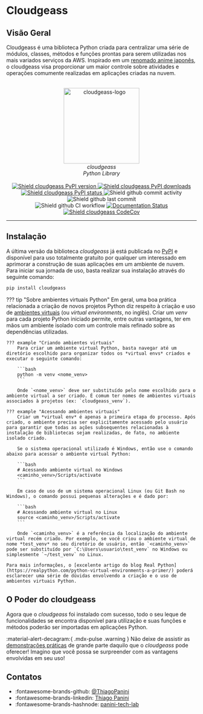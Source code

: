 # Cloudgeass

## Visão Geral

Cloudgeass é uma biblioteca Python criada para centralizar uma série de módulos, classes, métodos e funções prontas para serem utilizadas nos mais variados serviços da AWS. Inspirado em um [renomado anime japonês](https://en.wikipedia.org/wiki/Code_Geass), o cloudgeass visa proporcionar um maior controle sobre atividades e operações comumente realizadas em aplicações criadas na nuvem.

<div align="center">
    <br><img src="https://github.com/ThiagoPanini/cloudgeass/blob/feature/create-docs-page-with-mkdocs/docs/assets/imgs/cloudgeass-logo.png?raw=true" alt="cloudgeass-logo" width=200 height=200>
</div>

<div align="center">
    <i>cloudgeass<br>
    Python Library</i>
</div>

<div align="center">  
  <br>
  <a href="https://pypi.org/project/cloudgeass/">
    <img src="https://img.shields.io/pypi/v/cloudgeass?color=purple" alt="Shield cloudgeass PyPI version">
  </a>

  <a href="https://pypi.org/project/cloudgeass/">
    <img src="https://img.shields.io/pypi/dm/cloudgeass?color=purple" alt="Shield cloudgeass PyPI downloads">
  </a>

  <a href="https://pypi.org/project/cloudgeass/">
    <img src="https://img.shields.io/pypi/status/cloudgeass?color=purple" alt="Shield cloudgeass PyPI status">
  </a>
  
  <img src="https://img.shields.io/github/commit-activity/m/ThiagoPanini/cloudgeass?color=purple" alt="Shield github commit activity">
  
  <img src="https://img.shields.io/github/last-commit/ThiagoPanini/cloudgeass?color=purple" alt="Shield github last commit">

  <br>
  
  <img src="https://img.shields.io/github/actions/workflow/status/ThiagoPanini/cloudgeass/ci-cloudgeass-main.yml?label=ci" alt="Shield github CI workflow">

  <a href='https://cloudgeass.readthedocs.io/pt/latest/?badge=latest'>
    <img src='https://readthedocs.org/projects/cloudgeass/badge/?version=latest' alt='Documentation Status' />
  </a>
  
  <a href="https://codecov.io/github/ThiagoPanini/cloudgeass">
    <img src="https://codecov.io/github/ThiagoPanini/cloudgeass/branch/main/graph/badge.svg?token=7HI1YGS4AA" alt="Shield cloudgeass CodeCov">
  </a>

</div>

___

## Instalação

A última versão da biblioteca *cloudgeass* já está publicada no [PyPI](https://pypi.org/project/cloudgeass/) e disponível para uso totalmente gratuito por qualquer um interessado em aprimorar a construção de suas aplicações em um ambiente de nuvem. Para iniciar sua jornada de uso, basta realizar sua instalação através do seguinte comando:

```bash
pip install cloudgeass
```

??? tip "Sobre ambientes virtuais Python"
    Em geral, uma boa prática relacionada a criação de novos projetos Python diz respeito à criação e uso de [ambientes virtuais](https://docs.python.org/3/library/venv.html) (ou *virtual environments*, no inglês). Criar um *venv* para cada projeto Python iniciado permite, entre outras vantagens, ter em mãos um ambiente isolado com um controle mais refinado sobre as dependências utilizadas.

    ??? example "Criando ambientes virtuais"
        Para criar um ambiente virtual Python, basta navegar até um diretório escolhido para organizar todos os *virtual envs* criados e executar o seguinte comando:

        ```bash
        python -m venv <nome_venv>
        ```

        Onde `<nome_venv>` deve ser substituído pelo nome escolhido para o ambiente virtual a ser criado. É comum ter nomes de ambientes virtuais associados à projetos (ex: `cloudgeass_venv`).

    ??? example "Acessando ambientes virtuais"
        Criar um *virtual env* é apenas a primeira etapa do processo. Após criado, o ambiente precisa ser explicitamente acessado pelo usuário para garantir que todas as ações subsequentes relacionadas à instalação de bibliotecas sejam realizadas, de fato, no ambiente isolado criado.
        
        Se o sistema operacional utilizado é Windows, então use o comando abaixo para acessar o ambiente virtual Python:

        ```bash
        # Acessando ambiente virtual no Windows
        <caminho_venv>/Scripts/activate
        ```

        Em caso de uso de um sistema operacional Linux (ou Git Bash no Windows), o comando possui pequenas alterações e é dado por:

        ```bash
        # Acessando ambiente virtual no Linux
        source <caminho_venv>/Scripts/activate
        ```

        Onde `<caminho_venv>` é a referência da localização do ambiente virtual recém criado. Por exemplo, se você criou o ambiente virtual de nome *test_venv* no seu diretório de usuário, então `<caminho_venv>` pode ser substituído por `C:\Users\usuario\test_venv` no Windows ou simplesmente `~/test_venv` no Linux.
    
    Para mais informações, o [excelente artigo do blog Real Python](https://realpython.com/python-virtual-environments-a-primer/) poderá esclarecer uma série de dúvidas envolvendo a criação e o uso de ambientes virtuais Python.

## O Poder do cloudgeass

Agora que o *cloudgeass* foi instalado com sucesso, todo o seu leque de funcionalidades se encontra disponível para utilização e suas funções e métodos poderão ser importadas em aplicações Python.

:material-alert-decagram:{ .mdx-pulse .warning } Não deixe de assistir as [demonstrações práticas](./features/organizacao.md) de grande parte daquilo que o *cloudgeass* pode oferecer! Imagino que você possa se surpreender com as vantagens envolvidas em seu uso!

## Contatos

- :fontawesome-brands-github: [@ThiagoPanini](https://github.com/ThiagoPanini)
- :fontawesome-brands-linkedin: [Thiago Panini](https://www.linkedin.com/in/thiago-panini/)
- :fontawesome-brands-hashnode: [panini-tech-lab](https://panini.hashnode.dev/)

